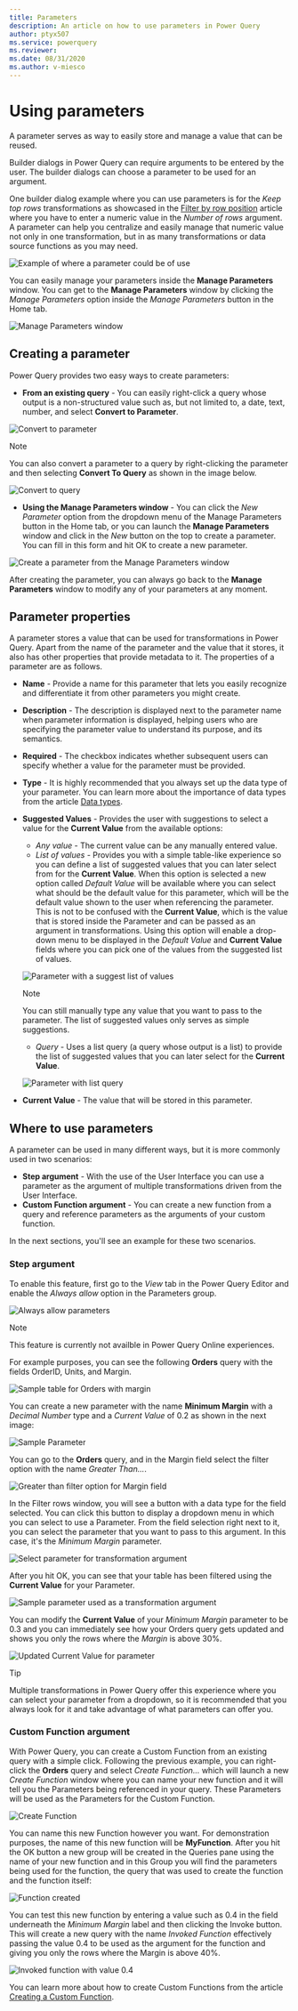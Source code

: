 ```yaml
---
title: Parameters
description: An article on how to use parameters in Power Query
author: ptyx507
ms.service: powerquery
ms.reviewer: 
ms.date: 08/31/2020
ms.author: v-miesco
---
```

# Using parameters

A parameter serves as way to easily store and manage a value that can be reused.

Builder dialogs in Power Query can require arguments to be entered by the user. The builder dialogs can choose a parameter to be used for an argument.

One builder dialog example where you can use parameters is for the *Keep top rows* transformations as showcased in the [Filter by row position](filter-row-position.md) article where you have to enter a numeric value in the *Number of rows* argument. A parameter can help you centralize and easily manage that numeric value not only in one transformation, but in as many transformations or data source functions as you may need.

![Example of where a parameter could be of use](images/me-parameters-keep-top-rows.png)

You can easily manage your parameters inside the **Manage Parameters** window. You can get to the **Manage Parameters** window by clicking the *Manage Parameters* option inside the *Manage Parameters* button in the Home tab.

![Manage Parameters window](images/me-parameters-manage-parameters.png)

## Creating a parameter

Power Query provides two easy ways to create parameters:

* **From an existing query** - You can easily right-click a query whose output is a non-structured value such as, but not limited to, a date, text, number, and select **Convert to Parameter**.
    
![Convert to parameter](images/me-parameters-convert-to-parameter.png)

>[!NOTE]
>You can also convert a parameter to a query by right-clicking the parameter and then selecting **Convert To Query** as shown in the image below.
>
>![Convert to query](images/me-parameters-convert-to-query.png)

* **Using the Manage Parameters window** - You can click the *New Parameter* option from the dropdown menu of the Manage Parameters button in the Home tab, or you can launch the **Manage Parameters** window and click in the *New* button on the top to create a parameter. You can fill in this form and hit OK to create a new parameter.

![Create a parameter from the Manage Parameters window](images/me-parameters-create-parameter.png)

After creating the parameter, you can always go back to the **Manage Parameters** window to modify any of your parameters at any moment.

## Parameter properties

A parameter stores a value that can be used for transformations in Power Query. Apart from the name of the parameter and the value that it stores, it also has other properties that provide metadata to it. The properties of a parameter are as follows.

* **Name** - Provide a name for this parameter that lets you easily recognize and differentiate it from other parameters you might create.
* **Description** - The description is displayed next to the parameter name when parameter information is displayed, helping users who are specifying the parameter value to understand its purpose, and its semantics.
* **Required** - The checkbox indicates whether subsequent users can specify whether a value for the parameter must be provided.
* **Type** - It is highly recommended that you always set up the data type of your parameter. You can learn more about the importance of data types from the article [Data types](data-types.md).
* **Suggested Values** - Provides the user with suggestions to select a value for the **Current Value** from the available options:
    * *Any value* - The current value can be any manually entered value. 
    * *List of values* - Provides you with a simple table-like experience so you can define a list of suggested values that you can later select from for the **Current Value**. When this option is selected a new option called *Default Value* will be available where you can select what should be the default value for this parameter, which will be the default value shown to the user when referencing the parameter. This is not to be confused with the **Current Value**, which is the value that is stored inside the Parameter and can be passed as an argument in transformations. Using this option will enable a drop-down menu to be displayed in the *Default Value* and **Current Value** fields where you can pick one of the values from the suggested list of values.

    ![Parameter with a suggest list of values](images/me-parameters-list-of-values.png)

    >[!NOTE]
    > You can still manually type any value that you want to pass to the parameter. The list of suggested values only serves as simple suggestions.
    
    * *Query* - Uses a list query (a query whose output is a list) to provide the list of suggested values that you can later select for the **Current Value**.

    ![Parameter with list query](images/me-parameters-query.png)

* **Current Value** - The value that will be stored in this parameter.

## Where to use parameters

A parameter can be used in many different ways, but it is more commonly used in two scenarios:
* **Step argument** - With the use of the User Interface you can use a parameter as the argument of multiple transformations driven from the User Interface.
* **Custom Function argument** - You can create a new function from a query and reference parameters as the arguments of your custom function.

In the next sections, you'll see an example for these two scenarios.

### Step argument

To enable this feature, first go to the *View* tab in the Power Query Editor and enable the *Always allow* option in the Parameters group.

![Always allow parameters](images/me-parameters-always-allow.png)

>[!NOTE]
>This feature is currently not availble in Power Query Online experiences.

For example purposes, you can see the following **Orders** query with the fields OrderID, Units, and Margin.

![Sample table for Orders with margin](images/me-parameters-step-argument-sample-table.png)

You can create a new parameter with the name **Minimum Margin** with a *Decimal Number* type and a *Current Value* of 0.2 as shown in the next image:

![Sample Parameter](images/me-parameters-step-argument-sample-parameter.png)

You can go to the **Orders** query, and in the Margin field select the filter option with the name *Greater Than...*.

![Greater than filter option for Margin field](images/me-parameters-step-argument-sample-parameter-greater-than.png)

In the Filter rows window, you will see a button with a data type for the field selected. You can click this button to display a dropdown menu in which you can select to use a Parameter. From the field selection right next to it, you can select the parameter that you want to pass to this argument. In this case, it's the *Minimum Margin* parameter.

![Select parameter for transformation argument](images/me-parameters-step-argument-sample-parameter-select-parameter.png)

After you hit OK, you can see that your table has been filtered using the **Current Value** for your Parameter.

![Sample parameter used as a transformation argument](images/me-parameters-step-argument-sample-parameter-used.png)

You can modify the **Current Value** of your *Minimum Margin* parameter to be 0.3 and you can immediately see how your Orders query gets updated and shows you only the rows where the *Margin* is above 30%.

![Updated Current Value for parameter](images/me-parameters-step-argument-sample-parameter-updated.png)

>[!TIP]
> Multiple transformations in Power Query offer this experience where you can select your parameter from a dropdown, so it is recommended that you always look for it and take advantage of what parameters can offer you. 

### Custom Function argument

With Power Query, you can create a Custom Function from an existing query with a simple click. Following the previous example, you can right-click the **Orders** query and select *Create Function...* which will launch a new *Create Function* window where you can name your new function and it will tell you the Parameters being referenced in your query. These Parameters will be used as the Parameters for the Custom Function.

![Create Function](images/me-parameters-create-function.png)

You can name this new Function however you want. For demonstration purposes, the name of this new function will be **MyFunction**. After you hit the OK button a new group will be created in the Queries pane using the name of your new function and in this Group you will find the parameters being used for the function, the query that was used to create the function and the function itself:

![Function created](images/me-parameters-function-created.png)

You can test this new function by entering a value such as 0.4 in the field underneath the *Minimum Margin* label and then clicking the Invoke button. This will create a new query with the name *Invoked Function* effectively passing the value 0.4 to be used as the argument for the function and giving you only the rows where the Margin is above 40%. 

![Invoked function with value 0.4](images/me-parameters-function-invoked.png)

You can learn more about how to create Custom Functions from the article [Creating a Custom Function](custom-function.md).
